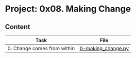 # Project: 0x08. Making Change

## Content

| Task | File |
| ---- | ---- |
| 0. Change comes from within | [0-making_change.py](./0-making_change.py) |
